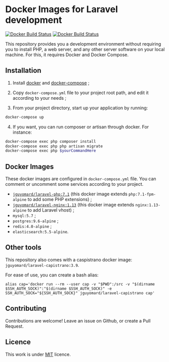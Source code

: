 # Docker Images for Laravel development
[![Docker Build Status](https://img.shields.io/docker/build/jguyomard/laravel-php.svg?style=flat-square)](https://hub.docker.com/r/jguyomard/laravel-php/)
[![Docker Build Status](https://img.shields.io/docker/build/jguyomard/laravel-nginx.svg?style=flat-square)](https://hub.docker.com/r/jguyomard/laravel-nginx/)

This repository provides you a development environment without requiring you to install PHP, a web server, and any other server software on your local machine. For this, it requires Docker and Docker Compose.


## Installation

1. Install [docker](https://docs.docker.com/engine/installation/) and [docker-compose](https://docs.docker.com/compose/install/) ;

2. Copy `docker-compose.yml` file to your project root path, and edit it according to your needs ;

3. From your project directory, start up your application by running:

```sh
docker-compose up
```
4. If you want, you can run composer or artisan through docker. For instance:

```sh
docker-compose exec php composer install
docker-compose exec php php artisan migrate
docker-compose exec php $yourCommandHere
```


## Docker Images

These docker images are configured in `docker-compose.yml` file. 
You can comment or uncomment some services according to your project.

* [`jguyomard/laravel-php:7.1`](https://hub.docker.com/r/jguyomard/laravel-php/) (this docker image extends `php:7.1-fpm-alpine` to add some PHP extensions) ;
* [`jguyomard/laravel-nginx:1.13`](https://hub.docker.com/r/jguyomard/laravel-nginx/) (this docker image extends `nginx:1.13-alpine` to add Laravel vhost) ;
* `mysql:5.7` ;
* `postgres:9.6-alpine` ;
* `redis:4.0-alpine` ;
* `elasticsearch:5.5-alpine`.


## Other tools

This repository also comes with a caspistrano docker image: `jguyomard/laravel-capistrano:3.9`.

For ease of use, you can create a bash alias:

```
alias cap='docker run --rm --user cap -v "$PWD":/src -v "$(dirname $SSH_AUTH_SOCK)":"$(dirname $SSH_AUTH_SOCK)" -e SSH_AUTH_SOCK="${SSH_AUTH_SOCK}" jguyomard/laravel-capistrano cap'
```


## Contributing

Contributions are welcome!
Leave an issue on Github, or create a Pull Request.


## Licence

This work is under [MIT](LICENCE) licence.
